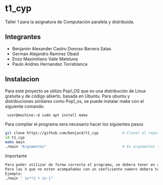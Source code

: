 # t1_cyp
Taller 1 para la asignatura de Computación paralela y distribuida. 

## Integrantes
- Benjamin Alexander Castro Donoso Barrera Salas
- German Alejandro Ramirez Obaid
- Enzo Maximiliano Valle Mateluna
- Paulo Andres Hernandez Torreblanca

## Instalacion

Para este proyecto se utilizo Pop!_OS que es una distribución de Linux gratuita y de código abierto, basada en Ubuntu.
Para ubuntu y distribuciones similares como Pop!_os, se puede instalar make con el siguiente comando:
```bash
 user@machine:~$ sudo apt install make
```

Para compilar el programa sera necesario hacer los siguientes pasos
```bash
git clone https://github.com/benjacd/t1_cyp           # Clonar el repositorio
cd t1_cyp
make main
./main "Argumentos"                                   # En argumentos se debera ingresar el polinomio
```

Importante
```bash
Para poder utilizar de forma correcta el programa, se debera tener en consideración la siguiente condición:
Para las X que no esten acompañadas con un coeficiente numero debera tener la forma 1x.
Ejemplo: 
./main " 1x**2 + 1x-1"
```


